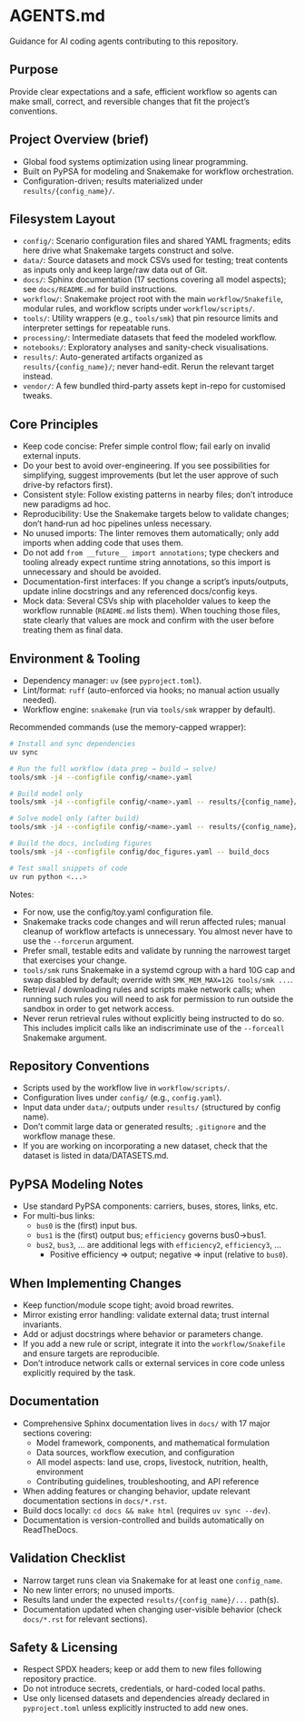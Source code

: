 <!--
SPDX-FileCopyrightText: 2025 Koen van Greevenbroek

SPDX-License-Identifier: CC-BY-4.0
-->

# AGENTS.md

Guidance for AI coding agents contributing to this repository.

## Purpose

Provide clear expectations and a safe, efficient workflow so agents can make small, correct, and reversible changes that fit the project’s conventions.

## Project Overview (brief)

- Global food systems optimization using linear programming.
- Built on PyPSA for modeling and Snakemake for workflow orchestration.
- Configuration-driven; results materialized under `results/{config_name}/`.

## Filesystem Layout

- `config/`: Scenario configuration files and shared YAML fragments; edits here drive what Snakemake targets construct and solve.
- `data/`: Source datasets and mock CSVs used for testing; treat contents as inputs only and keep large/raw data out of Git.
- `docs/`: Sphinx documentation (17 sections covering all model aspects); see `docs/README.md` for build instructions.
- `workflow/`: Snakemake project root with the main `workflow/Snakefile`, modular rules, and workflow scripts under `workflow/scripts/`.
- `tools/`: Utility wrappers (e.g., `tools/smk`) that pin resource limits and interpreter settings for repeatable runs.
- `processing/`: Intermediate datasets that feed the modeled workflow.
- `notebooks/`: Exploratory analyses and sanity-check visualisations.
- `results/`: Auto-generated artifacts organized as `results/{config_name}/`; never hand-edit. Rerun the relevant target instead.
- `vendor/`: A few bundled third-party assets kept in-repo for customised tweaks.

## Core Principles

- Keep code concise: Prefer simple control flow; fail early on invalid external inputs.
- Do your best to avoid over-engineering. If you see possibilities for simplifying, suggest improvements (but let the user approve of such drive-by refactors first).
- Consistent style: Follow existing patterns in nearby files; don’t introduce new paradigms ad hoc.
- Reproducibility: Use the Snakemake targets below to validate changes; don’t hand‑run ad hoc pipelines unless necessary.
- No unused imports: The linter removes them automatically; only add imports when adding code that uses them.
- Do not add `from __future__ import annotations`; type checkers and tooling already expect
  runtime string annotations, so this import is unnecessary and should be avoided.
- Documentation-first interfaces: If you change a script’s inputs/outputs, update inline docstrings and any referenced docs/config keys.
- Mock data: Several CSVs ship with placeholder values to keep the workflow runnable (`README.md` lists them). When touching those files, state clearly that values are mock and confirm with the user before treating them as final data.

## Environment & Tooling

- Dependency manager: `uv` (see `pyproject.toml`).
- Lint/format: `ruff` (auto-enforced via hooks; no manual action usually needed).
- Workflow engine: `snakemake` (run via `tools/smk` wrapper by default).

Recommended commands (use the memory-capped wrapper):

```bash
# Install and sync dependencies
uv sync

# Run the full workflow (data prep → build → solve)
tools/smk -j4 --configfile config/<name>.yaml

# Build model only
tools/smk -j4 --configfile config/<name>.yaml -- results/{config_name}/build/model.nc

# Solve model only (after build)
tools/smk -j4 --configfile config/<name>.yaml -- results/{config_name}/solved/model.nc

# Build the docs, including figures
tools/smk -j4 --configfile config/doc_figures.yaml -- build_docs

# Test small snippets of code
uv run python <...>
```

Notes:

- For now, use the config/toy.yaml configuration file.
- Snakemake tracks code changes and will rerun affected rules; manual cleanup of workflow artefacts is unnecessary. You almost never have to use the `--forcerun` argument.
- Prefer small, testable edits and validate by running the narrowest target that exercises your change.
- `tools/smk` runs Snakemake in a systemd cgroup with a hard 10G cap and swap disabled by default; override with `SMK_MEM_MAX=12G tools/smk ...`.
- Retrieval / downloading rules and scripts make network calls; when running such rules you will need to ask for permission to run outside the sandbox in order to get network access.
- Never rerun retrieval rules without explicitly being instructed to do so. This includes implicit calls like an indiscriminate use of the `--forceall` Snakemake argument.

## Repository Conventions

- Scripts used by the workflow live in `workflow/scripts/`.
- Configuration lives under `config/` (e.g., `config.yaml`).
- Input data under `data/`; outputs under `results/` (structured by config name).
- Don’t commit large data or generated results; `.gitignore` and the workflow manage these.
- If you are working on incorporating a new dataset, check that the dataset is listed in data/DATASETS.md.

## PyPSA Modeling Notes

- Use standard PyPSA components: carriers, buses, stores, links, etc.
- For multi-bus links:
  - `bus0` is the (first) input bus.
  - `bus1` is the (first) output bus; `efficiency` governs bus0→bus1.
  - `bus2`, `bus3`, … are additional legs with `efficiency2`, `efficiency3`, …
    - Positive efficiency ⇒ output; negative ⇒ input (relative to `bus0`).

## When Implementing Changes

- Keep function/module scope tight; avoid broad rewrites.
- Mirror existing error handling: validate external data; trust internal invariants.
- Add or adjust docstrings where behavior or parameters change.
- If you add a new rule or script, integrate it into the `workflow/Snakefile` and ensure targets are reproducible.
- Don’t introduce network calls or external services in core code unless explicitly required by the task.

## Documentation

- Comprehensive Sphinx documentation lives in `docs/` with 17 major sections covering:
  - Model framework, components, and mathematical formulation
  - Data sources, workflow execution, and configuration
  - All model aspects: land use, crops, livestock, nutrition, health, environment
  - Contributing guidelines, troubleshooting, and API reference
- When adding features or changing behavior, update relevant documentation sections in `docs/*.rst`.
- Build docs locally: `cd docs && make html` (requires `uv sync --dev`).
- Documentation is version-controlled and builds automatically on ReadTheDocs.

## Validation Checklist

- Narrow target runs clean via Snakemake for at least one `config_name`.
- No new linter errors; no unused imports.
- Results land under the expected `results/{config_name}/...` path(s).
- Documentation updated when changing user-visible behavior (check `docs/*.rst` for relevant sections).

## Safety & Licensing

- Respect SPDX headers; keep or add them to new files following repository practice.
- Do not introduce secrets, credentials, or hard-coded local paths.
- Use only licensed datasets and dependencies already declared in `pyproject.toml` unless explicitly instructed to add new ones.
